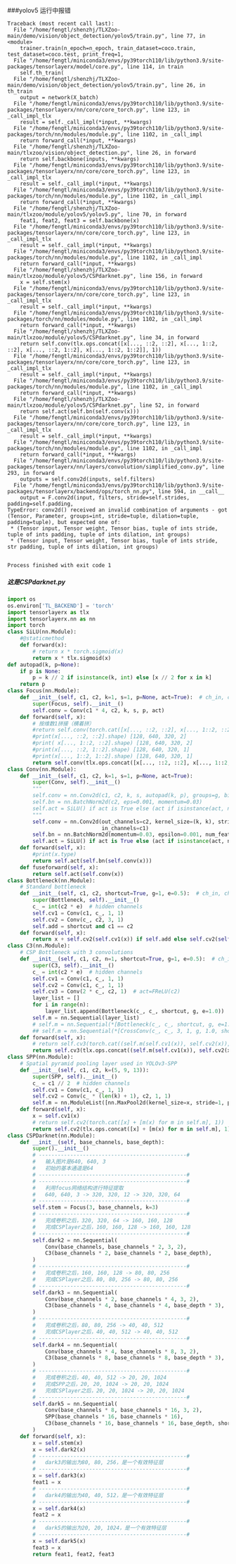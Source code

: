 ###yolov5 运行中报错 

    Traceback (most recent call last):
      File "/home/fengtl/shenzhj/TLXZoo-main/demo/vision/object_detection/yolov5/train.py", line 77, in <module>
        trainer.train(n_epoch=n_epoch, train_dataset=coco.train, test_dataset=coco.test, print_freq=1,
      File "/home/fengtl/miniconda3/envs/py39torch110/lib/python3.9/site-packages/tensorlayerx/model/core.py", line 114, in train
        self.th_train(
      File "/home/fengtl/shenzhj/TLXZoo-main/demo/vision/object_detection/yolov5/train.py", line 26, in th_train
        output = network(X_batch)
      File "/home/fengtl/miniconda3/envs/py39torch110/lib/python3.9/site-packages/tensorlayerx/nn/core/core_torch.py", line 123, in _call_impl_tlx
        result = self._call_impl(*input, **kwargs)
      File "/home/fengtl/miniconda3/envs/py39torch110/lib/python3.9/site-packages/torch/nn/modules/module.py", line 1102, in _call_impl
        return forward_call(*input, **kwargs)
      File "/home/fengtl/shenzhj/TLXZoo-main/tlxzoo/vision/object_detection.py", line 26, in forward
        return self.backbone(inputs, **kwargs)
      File "/home/fengtl/miniconda3/envs/py39torch110/lib/python3.9/site-packages/tensorlayerx/nn/core/core_torch.py", line 123, in _call_impl_tlx
        result = self._call_impl(*input, **kwargs)
      File "/home/fengtl/miniconda3/envs/py39torch110/lib/python3.9/site-packages/torch/nn/modules/module.py", line 1102, in _call_impl
        return forward_call(*input, **kwargs)
      File "/home/fengtl/shenzhj/TLXZoo-main/tlxzoo/module/yolov5/yolov5.py", line 70, in forward
        feat1, feat2, feat3 = self.backbone(x)
      File "/home/fengtl/miniconda3/envs/py39torch110/lib/python3.9/site-packages/tensorlayerx/nn/core/core_torch.py", line 123, in _call_impl_tlx
        result = self._call_impl(*input, **kwargs)
      File "/home/fengtl/miniconda3/envs/py39torch110/lib/python3.9/site-packages/torch/nn/modules/module.py", line 1102, in _call_impl
        return forward_call(*input, **kwargs)
      File "/home/fengtl/shenzhj/TLXZoo-main/tlxzoo/module/yolov5/CSPdarknet.py", line 156, in forward
        x = self.stem(x)
      File "/home/fengtl/miniconda3/envs/py39torch110/lib/python3.9/site-packages/tensorlayerx/nn/core/core_torch.py", line 123, in _call_impl_tlx
        result = self._call_impl(*input, **kwargs)
      File "/home/fengtl/miniconda3/envs/py39torch110/lib/python3.9/site-packages/torch/nn/modules/module.py", line 1102, in _call_impl
        return forward_call(*input, **kwargs)
      File "/home/fengtl/shenzhj/TLXZoo-main/tlxzoo/module/yolov5/CSPdarknet.py", line 34, in forward
        return self.conv(tlx.ops.concat([x[..., ::2, ::2], x[..., 1::2, ::2], x[..., ::2, 1::2], x[..., 1::2, 1::2]], 1))
      File "/home/fengtl/miniconda3/envs/py39torch110/lib/python3.9/site-packages/tensorlayerx/nn/core/core_torch.py", line 123, in _call_impl_tlx
        result = self._call_impl(*input, **kwargs)
      File "/home/fengtl/miniconda3/envs/py39torch110/lib/python3.9/site-packages/torch/nn/modules/module.py", line 1102, in _call_impl
        return forward_call(*input, **kwargs)
      File "/home/fengtl/shenzhj/TLXZoo-main/tlxzoo/module/yolov5/CSPdarknet.py", line 52, in forward
        return self.act(self.bn(self.conv(x)))
      File "/home/fengtl/miniconda3/envs/py39torch110/lib/python3.9/site-packages/tensorlayerx/nn/core/core_torch.py", line 123, in _call_impl_tlx
        result = self._call_impl(*input, **kwargs)
      File "/home/fengtl/miniconda3/envs/py39torch110/lib/python3.9/site-packages/torch/nn/modules/module.py", line 1102, in _call_impl
        return forward_call(*input, **kwargs)
      File "/home/fengtl/miniconda3/envs/py39torch110/lib/python3.9/site-packages/tensorlayerx/nn/layers/convolution/simplified_conv.py", line 293, in forward
        outputs = self.conv2d(inputs, self.filters)
      File "/home/fengtl/miniconda3/envs/py39torch110/lib/python3.9/site-packages/tensorlayerx/backend/ops/torch_nn.py", line 594, in __call__
        output = F.conv2d(input, filters, stride=self.strides, padding=self.padding,
    TypeError: conv2d() received an invalid combination of arguments - got (Tensor, Parameter, groups=int, stride=tuple, dilation=tuple, padding=tuple), but expected one of:
     * (Tensor input, Tensor weight, Tensor bias, tuple of ints stride, tuple of ints padding, tuple of ints dilation, int groups)
     * (Tensor input, Tensor weight, Tensor bias, tuple of ints stride, str padding, tuple of ints dilation, int groups)


    Process finished with exit code 1


##### 这是CSPdarknet.py

```python
import os
os.environ['TL_BACKEND'] = 'torch'
import tensorlayerx as tlx
import tensorlayerx.nn as nn
import torch
class SiLU(nn.Module):
    #@staticmethod
    def forward(x):
        # return x * torch.sigmoid(x)
        return x * tlx.sigmoid(x)
def autopad(k, p=None):
    if p is None:
        p = k // 2 if isinstance(k, int) else [x // 2 for x in k]
    return p
class Focus(nn.Module):
    def __init__(self, c1, c2, k=1, s=1, p=None, act=True):  # ch_in, ch_out, kernel, stride, padding, groups
        super(Focus, self).__init__()
        self.conv = Conv(c1 * 4, c2, k, s, p, act)
    def forward(self, x):
        # 按维数1拼接（横着拼）
        #return self.conv(torch.cat([x[..., ::2, ::2], x[..., 1::2, ::2], x[..., ::2, 1::2], x[..., 1::2, 1::2]], 1))
        #print(x[..., ::2, ::2].shape) [128, 640, 320, 2]
        #print( x[..., 1::2, ::2].shape) [128, 640, 320, 2]
        #print(x[..., ::2, 1::2].shape) [128, 640, 320, 1]
        #print(x[..., 1::2, 1::2].shape) [128, 640, 320, 1]
        return self.conv(tlx.ops.concat([x[..., ::2, ::2], x[..., 1::2, ::2], x[..., ::2, 1::2], x[..., 1::2, 1::2]], 1))
class Conv(nn.Module):
    def __init__(self, c1, c2, k=1, s=1, p=None, act=True):
        super(Conv, self).__init__()
        """
        self.conv = nn.Conv2d(c1, c2, k, s, autopad(k, p), groups=g, bias=False)
        self.bn = nn.BatchNorm2d(c2, eps=0.001, momentum=0.03)
        self.act = SiLU() if act is True else (act if isinstance(act, nn.Module) else nn.Identity())
        """
        self.conv = nn.Conv2d(out_channels=c2, kernel_size=(k, k), stride=(s, s), padding=(p, p), b_init=None,
                              in_channels=c1)
        self.bn = nn.BatchNorm2d(momentum=0.03, epsilon=0.001, num_features=c2)
        self.act = SiLU() if act is True else (act if isinstance(act, nn.Module) else nn.Identity())
    def forward(self, x):
        #print(x.type)
        return self.act(self.bn(self.conv(x)))
    def fuseforward(self, x):
        return self.act(self.conv(x))
class Bottleneck(nn.Module):
    # Standard bottleneck
    def __init__(self, c1, c2, shortcut=True, g=1, e=0.5):  # ch_in, ch_out, shortcut, groups, expansion
        super(Bottleneck, self).__init__()
        c_ = int(c2 * e)  # hidden channels
        self.cv1 = Conv(c1, c_, 1, 1)
        self.cv2 = Conv(c_, c2, 3, 1)
        self.add = shortcut and c1 == c2
    def forward(self, x):
        return x + self.cv2(self.cv1(x)) if self.add else self.cv2(self.cv1(x))
class C3(nn.Module):
    # CSP Bottleneck with 3 convolutions
    def __init__(self, c1, c2, n=1, shortcut=True, g=1, e=0.5):  # ch_in, ch_out, number, shortcut, groups, expansion
        super(C3, self).__init__()
        c_ = int(c2 * e)  # hidden channels
        self.cv1 = Conv(c1, c_, 1, 1)
        self.cv2 = Conv(c1, c_, 1, 1)
        self.cv3 = Conv(2 * c_, c2, 1)  # act=FReLU(c2)
        layer_list = []
        for i in range(n):
            layer_list.append(Bottleneck(c_, c_, shortcut, g, e=1.0))
        self.m = nn.Sequential(layer_list)
        # self.m = nn.Sequential(*[Bottleneck(c_, c_, shortcut, g, e=1.0) for _ in range(n)])
        ## self.m = nn.Sequential(*[CrossConv(c_, c_, 3, 1, g, 1.0, shortcut) for _ in range(n)])
    def forward(self, x):
        # return self.cv3(torch.cat((self.m(self.cv1(x)), self.cv2(x)), dim=1))
        return self.cv3(tlx.ops.concat((self.m(self.cv1(x)), self.cv2(x)), dim=1))
class SPP(nn.Module):
    # Spatial pyramid pooling layer used in YOLOv3-SPP
    def __init__(self, c1, c2, k=(5, 9, 13)):
        super(SPP, self).__init__()
        c_ = c1 // 2  # hidden channels
        self.cv1 = Conv(c1, c_, 1, 1)
        self.cv2 = Conv(c_ * (len(k) + 1), c2, 1, 1)
        self.m = nn.ModuleList([nn.MaxPool2d(kernel_size=x, stride=1, padding=x // 2) for x in k])
    def forward(self, x):
        x = self.cv1(x)
        # return self.cv2(torch.cat([x] + [m(x) for m in self.m], 1))
        return self.cv2(tlx.ops.concat([x] + [m(x) for m in self.m], 1))
class CSPDarknet(nn.Module):
    def __init__(self, base_channels, base_depth):
        super().__init__()
        # -----------------------------------------------#
        #   输入图片是640, 640, 3
        #   初始的基本通道是64
        # -----------------------------------------------#
        # -----------------------------------------------#
        #   利用focus网络结构进行特征提取
        #   640, 640, 3 -> 320, 320, 12 -> 320, 320, 64
        # -----------------------------------------------#
        self.stem = Focus(3, base_channels, k=3)
        # -----------------------------------------------#
        #   完成卷积之后，320, 320, 64 -> 160, 160, 128
        #   完成CSPlayer之后，160, 160, 128 -> 160, 160, 128
        # -----------------------------------------------#
        self.dark2 = nn.Sequential(
            Conv(base_channels, base_channels * 2, 3, 2),
            C3(base_channels * 2, base_channels * 2, base_depth),
        )
        # -----------------------------------------------#
        #   完成卷积之后，160, 160, 128 -> 80, 80, 256
        #   完成CSPlayer之后，80, 80, 256 -> 80, 80, 256
        # -----------------------------------------------#
        self.dark3 = nn.Sequential(
            Conv(base_channels * 2, base_channels * 4, 3, 2),
            C3(base_channels * 4, base_channels * 4, base_depth * 3),
        )
        # -----------------------------------------------#
        #   完成卷积之后，80, 80, 256 -> 40, 40, 512
        #   完成CSPlayer之后，40, 40, 512 -> 40, 40, 512
        # -----------------------------------------------#
        self.dark4 = nn.Sequential(
            Conv(base_channels * 4, base_channels * 8, 3, 2),
            C3(base_channels * 8, base_channels * 8, base_depth * 3),
        )
        # -----------------------------------------------#
        #   完成卷积之后，40, 40, 512 -> 20, 20, 1024
        #   完成SPP之后，20, 20, 1024 -> 20, 20, 1024
        #   完成CSPlayer之后，20, 20, 1024 -> 20, 20, 1024
        # -----------------------------------------------#
        self.dark5 = nn.Sequential(
            Conv(base_channels * 8, base_channels * 16, 3, 2),
            SPP(base_channels * 16, base_channels * 16),
            C3(base_channels * 16, base_channels * 16, base_depth, shortcut=False),
        )
    def forward(self, x):
        x = self.stem(x)
        x = self.dark2(x)
        # -----------------------------------------------#
        #   dark3的输出为80, 80, 256，是一个有效特征层
        # -----------------------------------------------#
        x = self.dark3(x)
        feat1 = x
        # -----------------------------------------------#
        #   dark4的输出为40, 40, 512，是一个有效特征层
        # -----------------------------------------------#
        x = self.dark4(x)
        feat2 = x
        # -----------------------------------------------#
        #   dark5的输出为20, 20, 1024，是一个有效特征层
        # -----------------------------------------------#
        x = self.dark5(x)
        feat3 = x
        return feat1, feat2, feat3
```
